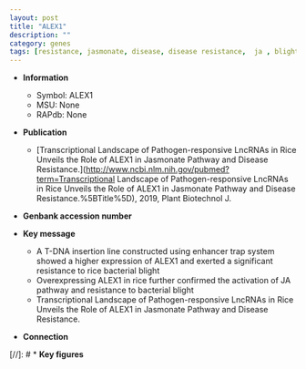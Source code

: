 ```yaml
---
layout: post
title: "ALEX1"
description: ""
category: genes
tags: [resistance, jasmonate, disease, disease resistance,  ja , blight, JA, bacterial blight]
---
```


* **Information**  
    + Symbol: ALEX1  
    + MSU: None  
    + RAPdb: None  

* **Publication**  
    + [Transcriptional Landscape of Pathogen-responsive LncRNAs in Rice Unveils the Role of ALEX1 in Jasmonate Pathway and Disease Resistance.](http://www.ncbi.nlm.nih.gov/pubmed?term=Transcriptional Landscape of Pathogen-responsive LncRNAs in Rice Unveils the Role of ALEX1 in Jasmonate Pathway and Disease Resistance.%5BTitle%5D), 2019, Plant Biotechnol J.

* **Genbank accession number**  

* **Key message**  
    + A T-DNA insertion line constructed using enhancer trap system showed a higher expression of ALEX1 and exerted a significant resistance to rice bacterial blight
    + Overexpressing ALEX1 in rice further confirmed the activation of JA pathway and resistance to bacterial blight
    + Transcriptional Landscape of Pathogen-responsive LncRNAs in Rice Unveils the Role of ALEX1 in Jasmonate Pathway and Disease Resistance.

* **Connection**  

[//]: # * **Key figures**  


